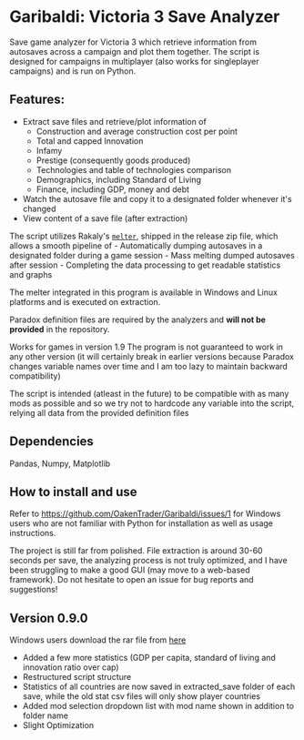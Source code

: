 # Garibaldi: Victoria 3 Save Analyzer

Save game analyzer for Victoria 3 which retrieve information from autosaves across a campaign and plot them together. The script is designed for campaigns in multiplayer (also works for singleplayer campaigns) and is run on Python.

## Features:
- Extract save files and retrieve/plot information of
    - Construction and average construction cost per point
    - Total and capped Innovation
    - Infamy
    - Prestige (consequently goods produced)
    - Technologies and table of technologies comparison
    - Demographics, including Standard of Living
    - Finance, including GDP, money and debt
- Watch the autosave file and copy it to a designated folder whenever it's changed
- View content of a save file (after extraction)

The script utilizes Rakaly's [`melter`](https://github.com/rakaly/librakaly), shipped in the release zip file, which allows a smooth pipeline of
    - Automatically dumping autosaves in a designated folder during a game session
    - Mass melting dumped autosaves after session
    - Completing the data processing to get readable statistics and graphs

The melter integrated in this program is available in Windows and Linux platforms and is executed on extraction.

Paradox definition files are required by the analyzers and **will not be provided** in the repository.

Works for games in version 1.9
The program is not guaranteed to work in any other version (it will certainly break in earlier versions because Paradox changes variable names over time and I am too lazy to maintain backward compatibility)

The script is intended (atleast in the future) to be compatible with as many mods as possible and so we try not to hardcode any variable into the script, relying all data from the provided definition files

## Dependencies
Pandas, Numpy, Matplotlib

## How to install and use
Refer to https://github.com/OakenTrader/Garibaldi/issues/1 for Windows users who are not familiar with Python for installation as well as usage instructions.

The project is still far from polished. File extraction is around 30-60 seconds per save, the analyzing process is not truly optimized, and I have been struggling to make a good GUI (may move to a web-based framework). Do not hesitate to open an issue for bug reports and suggestions!

## Version 0.9.0
Windows users download the rar file from [here](https://github.com/OakenTrader/Garibaldi/releases/tag/v0.9.0)
- Added a few more statistics (GDP per capita, standard of living and innovation ratio over cap)
- Restructured script structure
- Statistics of all countries are now saved in extracted_save folder of each save, while the old stat csv files will only show player countries
- Added mod selection dropdown list with mod name shown in addition to folder name
- Slight Optimization
